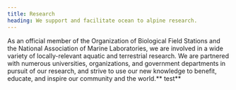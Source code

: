 ```yaml
---
title: Research
heading: We support and facilitate ocean to alpine research.
---
```

As an official member of the Organization of Biological Field Stations and the National Association of Marine Laboratories, we are involved in a wide variety of locally-relevant aquatic and terrestrial research. We are partnered with numerous universities, organizations, and government departments in pursuit of our research, and strive to use our new knowledge to benefit, educate, and inspire our community and the world.** test**
